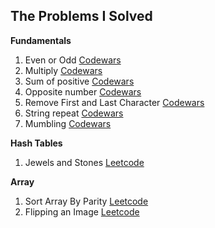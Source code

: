 ## The Problems I Solved

**Fundamentals**

1. Even or Odd [Codewars](https://www.codewars.com/kata/53da3dbb4a5168369a0000fe)
2. Multiply [Codewars](https://www.codewars.com/kata/50654ddff44f800200000004)
3. Sum of positive [Codewars](https://www.codewars.com/kata/5715eaedb436cf5606000381)
4. Opposite number [Codewars](https://www.codewars.com/kata/56dec885c54a926dcd001095)
5. Remove First and Last Character [Codewars](https://www.codewars.com/kata/56bc28ad5bdaeb48760009b0)
6. String repeat [Codewars](https://www.codewars.com/kata/57a0e5c372292dd76d000d7e)
7. Mumbling [Codewars](https://www.codewars.com/kata/5667e8f4e3f572a8f2000039)

**Hash Tables**

1. Jewels and Stones [Leetcode](https://leetcode.com/problems/jewels-and-stones/)

**Array**

1. Sort Array By Parity [Leetcode](https://leetcode.com/problems/sort-array-by-parity/)
2. Flipping an Image [Leetcode](https://leetcode.com/problems/flipping-an-image/)
